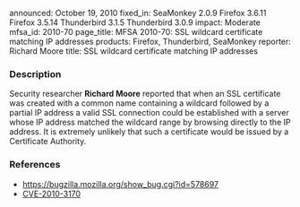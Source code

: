 announced: October 19, 2010
fixed_in: SeaMonkey 2.0.9
          Firefox 3.6.11
          Firefox 3.5.14
          Thunderbird 3.1.5
          Thunderbird 3.0.9
impact: Moderate
mfsa_id: 2010-70
page_title: MFSA 2010-70: SSL wildcard certificate matching IP addresses
products: Firefox, Thunderbird, SeaMonkey
reporter: Richard Moore
title: SSL wildcard certificate matching IP addresses

<h3>Description</h3>

<p>Security researcher <strong>Richard Moore</strong> reported that
when an SSL certificate was created with a common name containing a
wildcard followed by a partial IP address a valid SSL connection could be
established with a server whose IP address matched the wildcard range
by browsing directly to the IP address. It is extremely unlikely that
such a certificate would be issued by a Certificate Authority.</p>

<h3>References</h3>

<ul>
  <li><a href="https://bugzilla.mozilla.org/show_bug.cgi?id=578697">https://bugzilla.mozilla.org/show_bug.cgi?id=578697</a></li>
  <li><a class="ex-ref" href="http://cve.mitre.org/cgi-bin/cvename.cgi?name=CVE-2010-3170">CVE-2010-3170</a></li>
</ul>




